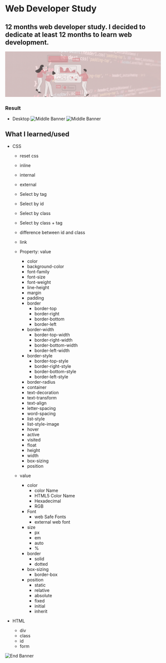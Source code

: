 # Web Developer Study
## 12 months web developer study. I decided to dedicate at least 12 months to learn web development.

![Begin Banner](Documentation/top-1200x350.gif)


### Result
* Desktop
![Middle Banner](.png)
![Middle Banner](.png)


## What I learned/used
* CSS
    * reset css
    * inline
    * internal
    * external
    * Select by tag 
    * Select by id 
    * Select by class
    * Select by class + tag
    * difference between id and class
    * link
    * Property: value
        * color
        * background-color
        * font-family
        * font-size
        * font-weight
        * line-height
        * margin
        * padding
        * border
            * border-top
            * border-right
            * border-bottom
            * border-left
        * border-width
            * border-top-width
            * border-right-width
            * border-bottom-width
            * border-left-width
        * border-style
            * border-top-style
            * border-right-style
            * border-bottom-style
            * border-left-style
        * border-radius
        * container
        * text-decoration
        * text-transform
        * text-align
        * letter-spacing
        * word-spacing
        * list-style
        * list-style-image
        * hover
        * active
        * visited
        * float
        * height
        * width
        * box-sizing
        * position
       

    
    * value
        * color 
            * color Name
            * HTML5 Color Name
            * Hexadecimal
            * RGB
        * Font
            * web Safe Fonts
            * external web font
        * size
            * px
            * em
            * auto
            * %
        * border
            * solid
            * dotted
        * box-sizing
            * border-box
        * position
            * static
            * relative
            * absolute
            * fixed
            * initial
            * inherit


* HTML
    * div
    * class
    * id
    * form
      

![End Banner](Documentation/botton-1200x350.gif)
